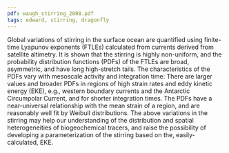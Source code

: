 ```yaml
---
pdf: waugh_stirring_2008.pdf
tags: edward, stirring, dragonfly
---
```

Global variations of stirring in the surface ocean are
quantified using finite-time Lyapunov exponents (FTLEs)
calculated from currents derived from satellite altimetry. It is
shown that the stirring is highly non-uniform, and the
probability distribution functions (PDFs) of the FTLEs are
broad, asymmetric, and have long high-stretch tails. The
characteristics of the PDFs vary with mesoscale activity and
integration time: There are larger values and broader PDFs
in regions of high strain rates and eddy kinetic energy
(EKE), e.g., western boundary currents and the Antarctic
Circumpolar Current, and for shorter integration times. The
PDFs have a near-universal relationship with the mean
strain of a region, and are reasonably well fit by Weibull
distributions. The above variations in the stirring may help
our understanding of the distribution and spatial
heterogeneities of biogeochemical tracers, and raise the
possibility of developing a parameterization of the stirring
based on the, easily-calculated, EKE.
